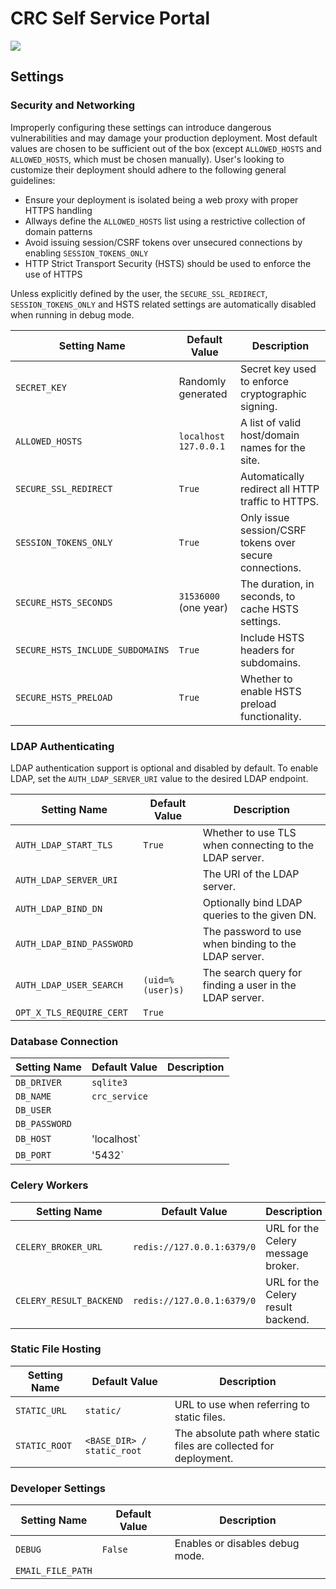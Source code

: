 # CRC Self Service Portal

[![](https://app.codacy.com/project/badge/Grade/9ee06ecdddef4f75a8deeb42fa4a9651)](https://app.codacy.com?utm_source=gh&utm_medium=referral&utm_content=&utm_campaign=Badge_grade)

## Settings

### Security and Networking

Improperly configuring these settings can introduce dangerous vulnerabilities and may damage your production deployment.
Most default values are chosen to be sufficient out of the box (except `ALLOWED_HOSTS` and `ALLOWED_HOSTS`, which must be chosen manually).
User's looking to customize their deployment should adhere to the following general guidelines:

- Ensure your deployment is isolated being a web proxy with proper HTTPS handling
- Allways define the `ALLOWED_HOSTS` list using a restrictive collection of domain patterns
- Avoid issuing session/CSRF tokens over unsecured connections by enabling `SESSION_TOKENS_ONLY`
- HTTP Strict Transport Security (HSTS) should be used to enforce the use of HTTPS

Unless explicitly defined by the user, the `SECURE_SSL_REDIRECT`, `SESSION_TOKENS_ONLY` and HSTS related settings 
are automatically disabled when running in debug mode.

| Setting Name                     | Default Value         | Description                                               |
|----------------------------------|-----------------------|-----------------------------------------------------------|
| `SECRET_KEY`                     | Randomly generated    | Secret key used to enforce cryptographic signing.         |
| `ALLOWED_HOSTS`                  | `localhost 127.0.0.1` | A list of valid host/domain names for the site.           |
| `SECURE_SSL_REDIRECT`            | `True`                | Automatically redirect all HTTP traffic to HTTPS.         |
| `SESSION_TOKENS_ONLY`            | `True`                | Only issue session/CSRF tokens over secure connections.   |
| `SECURE_HSTS_SECONDS`            | `31536000` (one year) | The duration, in seconds, to cache HSTS settings.         |
| `SECURE_HSTS_INCLUDE_SUBDOMAINS` | `True`                | Include HSTS headers for subdomains.                      |
| `SECURE_HSTS_PRELOAD`            | `True`                | Whether to enable HSTS preload functionality.             |

### LDAP Authenticating

LDAP authentication support is optional and disabled by default.
To enable LDAP, set the `AUTH_LDAP_SERVER_URI` value to the desired LDAP endpoint.

| Setting Name                     | Default Value         | Description                                               |
|----------------------------------|-----------------------|-----------------------------------------------------------|
| `AUTH_LDAP_START_TLS`            | `True`                | Whether to use TLS when connecting to the LDAP server.    |
| `AUTH_LDAP_SERVER_URI`           |                       | The URI of the LDAP server.                               |
| `AUTH_LDAP_BIND_DN`              |                       | Optionally bind LDAP queries to the given DN.             |
| `AUTH_LDAP_BIND_PASSWORD`        |                       | The password to use when binding to the LDAP server.      |
| `AUTH_LDAP_USER_SEARCH`          | `(uid=%(user)s)`      | The search query for finding a user in the LDAP server.   |
| `OPT_X_TLS_REQUIRE_CERT`         | `True`                |                                                           |

### Database Connection

| Setting Name                     | Default Value              | Description                                          |
|----------------------------------|----------------------------|------------------------------------------------------|
| `DB_DRIVER`                      | `sqlite3`                  |                                                      |
| `DB_NAME`                        | `crc_service`              |                                                      |
| `DB_USER`                        |                            |                                                      |
| `DB_PASSWORD`                    |                            |                                                      |
| `DB_HOST`                        | 'localhost`                |                                                      |
| `DB_PORT`                        | '5432`                     |                                                      |

### Celery Workers

| Setting Name                     | Default Value              | Description                                          |
|----------------------------------|----------------------------|------------------------------------------------------|
| `CELERY_BROKER_URL`              | `redis://127.0.0.1:6379/0` | URL for the Celery message broker.                   |
| `CELERY_RESULT_BACKEND`          | `redis://127.0.0.1:6379/0` | URL for the Celery result backend.                   |

### Static File Hosting

| Setting Name      | Default Value              | Description                                                         |
|-------------------|----------------------------|---------------------------------------------------------------------|
| `STATIC_URL`      | `static/`                  | URL to use when referring to static files.                          |
| `STATIC_ROOT`     | `<BASE_DIR> / static_root` | The absolute path where static files are collected for deployment.  |

### Developer Settings

| Setting Name      | Default Value | Description                                                                      |
|-------------------|---------------|----------------------------------------------------------------------------------|
| `DEBUG`           | `False`       | Enables or disables debug mode.                                                  |
| `EMAIL_FILE_PATH` |               |                                                                                  |
